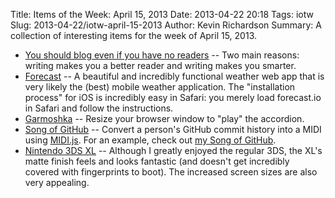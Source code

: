 Title: Items of the Week: April 15, 2013
Date: 2013-04-22 20:18
Tags: iotw
Slug: 2013-04-22/iotw-april-15-2013
Author: Kevin Richardson
Summary: A collection of interesting items for the week of April 15, 2013.

* [You should blog even if you have no readers](http://nathanmarz.com/blog/you-should-blog-even-if-you-have-no-readers.html) -- Two main reasons: writing makes you a better reader and writing makes you smarter.
* [Forecast](http://forecast.io) -- A beautiful and incredibly functional weather web app that is very likely the (best) mobile weather application. The "installation process" for iOS is incredibly easy in Safari: you merely load forecast.io in Safari and follow the instructions.
* [Garmoshka](http://artpolikarpov.github.io/garmoshka/) -- Resize your browser window to "play" the accordion.
* [Song of GitHub](http://song-of-github.herokuapp.com/) -- Convert a person's GitHub commit history into a MIDI using [MIDI.js](http://mudcu.be/midi-js/). For an example, check out [my Song of GitHub](http://song-of-github.herokuapp.com/?username=kfr2).
* [Nintendo 3DS XL](https://www.nintendo.com/3ds/features/) -- Although I greatly enjoyed the regular 3DS, the XL's matte finish feels and looks fantastic (and doesn't get incredibly covered with fingerprints to boot). The increased screen sizes are also very appealing.